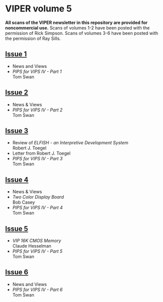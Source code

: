 # VIPER volume 5

**All scans of the VIPER newsletter in this repository are provided for
noncommercial use.** Scans of volumes 1-2 have been posted with the permission
of Rick Simpson. Scans of volumes 3-6 have been posted with the permission of
Ray Sills.

## [Issue 1](issue1.pdf)

- News and Views
- *PIPS for VIPS IV - Part 1*  
  Tom Swan

## [Issue 2](issue2.pdf)

- News & Views
- *PIPS for VIPS IV - Part 2*  
  Tom Swan

## [Issue 3](issue3.pdf)

- Review of *ELFISH - an Interpretive Development System*  
  Robert J. Toegel
- Letter from Robert J. Toegel
- *PIPS for VIPS IV - Part 3*  
  Tom Swan

## [Issue 4](issue4.pdf)

- News & Views
- *Two Color Display Board*  
  Bob Casey
- *PIPS for VIPS IV - Part 4*  
  Tom Swan

## [Issue 5](issue5.pdf)

- *VIP 16K CMOS Memory*  
  Claude Hesselman
- *PIPS for VIPS IV - Part 5*  
  Tom Swan

## [Issue 6](issue6.pdf)

- News and Views
- *PIPS for VIPS IV - Part 6*  
  Tom Swan
